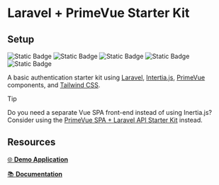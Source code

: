 # Laravel + PrimeVue Starter Kit

## Setup

![Static Badge](https://img.shields.io/badge/Laravel%20-%20v12%20-%20%23f9322c) ![Static Badge](https://img.shields.io/badge/Inertia.js%20-%20v2%20-%20%236b46c1) ![Static Badge](<https://img.shields.io/badge/Vue.js%20-%20v3.5%20-%20rgb(66%20184%20131)>) ![Static Badge](<https://img.shields.io/badge/PrimeVue%20-%20v4%20-%20rgb(16%20185%20129)>) ![Static Badge](https://img.shields.io/badge/Tailwind%20CSS%20-%20v4%20-%20%230284c7)

A basic authentication starter kit using [Laravel](https://laravel.com/docs/master), [Intertia.js](https://inertiajs.com/), [PrimeVue](https://primevue.org/) components, and [Tailwind CSS](https://tailwindcss.com/).

> [!TIP]
> Do you need a separate Vue SPA front-end instead of using Inertia.js? Consider using the [PrimeVue SPA + Laravel API Starter Kit](https://github.com/connorabbas/laravel-api-primevue-starter-kit) instead.

## Resources

[🌐 **Demo Application**](https://laravel-primevue-starter-kit-demo.laravel.cloud/)

[📚 **Documentation**](https://connorabbas.github.io/laravel-primevue-starter-kit-docs/alt/admin-role-branch.html)
